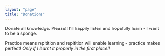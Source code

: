 ```yaml
---
layout: "page"
title: "Donations"
---
```


Donate all knowledge. Please!!
I'll happily listen and hopefully learn - I want to be a sponge.

Practice means repitition and repitition will enable learning - practice makes perfect! 
_Only if I learnt it properly in the first place!!_

